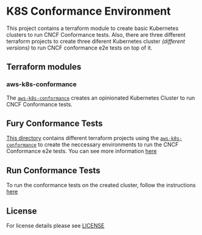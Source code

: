 # K8S Conformance Environment

This project contains a terraform module to create basic Kubernetes clusters to run CNCF Conformance tests.
Also, there are three different terraform projects to create three diferent Kubernetes cluster *(different versions)*
to run CNCF conformance e2e tests on top of it.


## Terraform modules


### aws-k8s-conformance

The [`aws-k8s-conformance`](modules/aws-k8s-conformance) creates an opinionated Kubernetes Cluster
to run CNCF Conformance tests.


## Fury Conformance Tests

[This directory](fury/) contains different terraform projects using the
[`aws-k8s-conformance`](modules/aws-k8s-conformance) to create the neccessary
environments to run the CNCF Conformance e2e tests. You can see more information [here](fury/)

## Run Conformance Tests

To run the conformance tests on the created cluster, follow the instructions [here](https://github.com/cncf/k8s-conformance/blob/master/instructions.md)

## License

For license details please see [LICENSE](./LICENSE)
